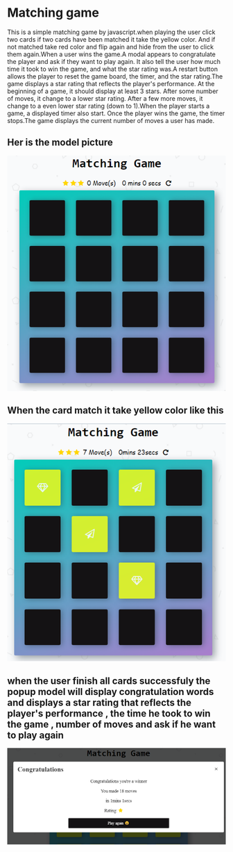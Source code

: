 # Matching game 
This is a simple matching game by javascript.when playing the user click two cards if two cards have been matched it take the yellow color. And if not matched take red color and flip again and hide from the user to click them again.When a user wins the game.A modal appears to congratulate the player and ask if they want to play again. It also tell the user how much time it took to win the game, and what the star rating was.A restart button allows the player to reset the game board, the timer, and the star rating.The game displays a star rating that reflects the player's performance. At the beginning of a game, it should display at least 3 stars. After some number of moves, it change to a lower star rating. After a few more moves, it change to a even lower star rating (down to 1).When the player starts a game, a displayed timer also start. Once the player wins the game, the timer stops.The game displays the current number of moves a user has made.

## Her is the model picture 
![any thing](https://github.com/AhmedRamzyy/matching-game/blob/master/img/match1.PNG)

## When the card match it take yellow color like this 
![any thing](https://github.com/AhmedRamzyy/matching-game/blob/master/img/match2.PNG)

## when the user finish all cards successfuly the popup model will display congratulation words and displays a star rating that reflects the player's performance , the time he took to win the game , number of moves and ask if he want to play again 
![any thing](https://github.com/AhmedRamzyy/matching-game/blob/master/img/match3.PNG)
